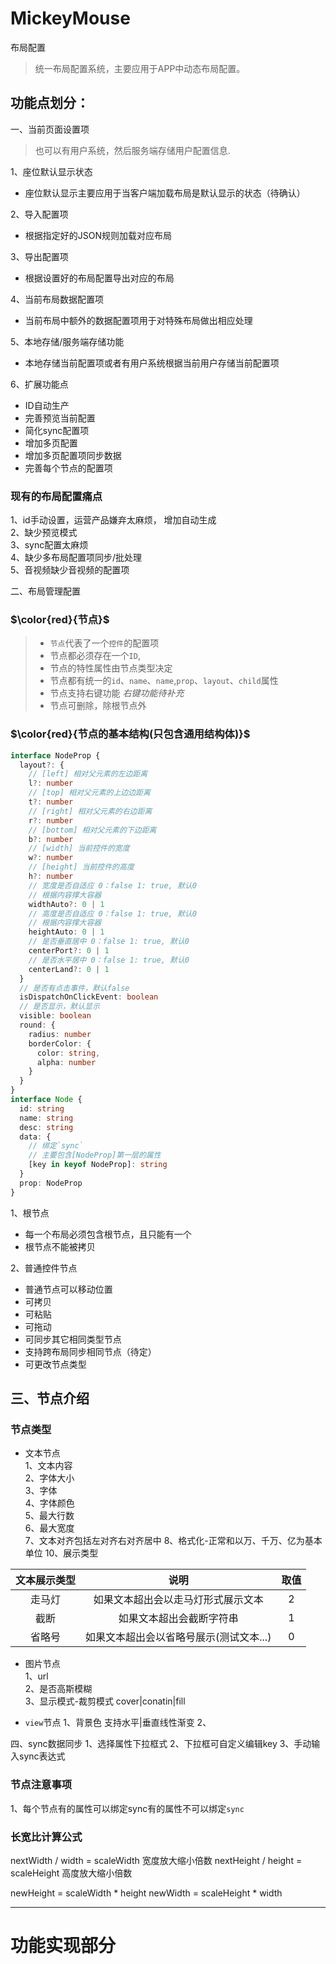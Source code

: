 # MickeyMouse
布局配置


> 统一布局配置系统，主要应用于APP中动态布局配置。  

## 功能点划分：  
一、当前页面设置项  
> 也可以有用户系统，然后服务端存储用户配置信息.  


1、座位默认显示状态  
- 座位默认显示主要应用于当客户端加载布局是默认显示的状态（待确认）

2、导入配置项  
- 根据指定好的JSON规则加载对应布局

3、导出配置项  
- 根据设置好的布局配置导出对应的布局

4、当前布局数据配置项  
- 当前布局中额外的数据配置项用于对特殊布局做出相应处理

5、本地存储/服务端存储功能  
- 本地存储当前配置项或者有用户系统根据当前用户存储当前配置项

6、扩展功能点  
- ID自动生产
- 完善预览当前配置
- 简化sync配置项
- 增加多页配置
- 增加多页配置项同步数据
- 完善每个节点的配置项

### 现有的布局配置痛点  
1、id手动设置，运营产品嫌弃太麻烦， 增加自动生成  
2、缺少预览模式  
3、sync配置太麻烦  
4、缺少多布局配置项同步/批处理  
5、音视频缺少音视频的配置项  

二、布局管理配置

### $\color{red}{节点}$
> - `节点`代表了一个`控件`的配置项
> - 节点都必须存在一个`ID`,
> - 节点的特性属性由节点类型决定
> - 节点都有统一的`id`、`name`、`name`,`prop`、`layout`、`child`属性
> - 节点支持右键功能 *右键功能待补充*
> - 节点可删除，除根节点外


### $\color{red}{节点的基本结构(只包含通用结构体)}$
```ts
interface NodeProp {
  layout?: {
    // [left] 相对父元素的左边距离
    l?: number
    // [top] 相对父元素的上边边距离
    t?: number
    // [right] 相对父元素的右边距离
    r?: number
    // [bottom] 相对父元素的下边距离
    b?: number
    // [width] 当前控件的宽度
    w?: number
    // [height] 当前控件的高度
    h?: number
    // 宽度是否自适应 0：false 1: true, 默认0
    // 根据内容撑大容器
    widthAuto?: 0 | 1
    // 高度是否自适应 0：false 1: true, 默认0
    // 根据内容撑大容器
    heightAuto: 0 | 1
    // 是否垂直居中 0：false 1: true, 默认0
    centerPort?: 0 | 1
    // 是否水平居中 0：false 1: true, 默认0
    centerLand?: 0 | 1
  }
  // 是否有点击事件，默认false
  isDispatchOnClickEvent: boolean
  // 是否显示，默认显示
  visible: boolean
  round: {
    radius: number
    borderColor: {
      color: string,
      alpha: number
    }
  }
}
interface Node {
  id: string
  name: string
  desc: string
  data: {
    // 绑定`sync`
    // 主要包含[NodeProp]第一层的属性
    [key in keyof NodeProp]: string
  }
  prop: NodeProp
}

```

1、根节点
- 每一个布局必须包含根节点，且只能有一个  
- 根节点不能被拷贝  

2、普通控件节点  
- 普通节点可以移动位置  
- 可拷贝  
- 可粘贴  
- 可拖动  
- 可同步其它相同类型节点  
- 支持跨布局同步相同节点（待定）
- 可更改节点类型

## 三、节点介绍

### 节点类型

- 文本节点  
1、文本内容  
2、字体大小  
3、字体  
4、字体颜色  
5、最大行数  
6、最大宽度  
7、文本对齐包括左对齐右对齐居中
8、格式化-正常和以万、千万、亿为基本单位
10、展示类型  

|文本展示类型|说明|取值|
|:--:|:--:|:--:|
|走马灯|如果文本超出会以走马灯形式展示文本|2|
|截断|如果文本超出会截断字符串|1|
|省略号|如果文本超出会以省略号展示(测试文本...)|0|

- 图片节点  
1、url  
2、是否高斯模糊  
3、显示模式-裁剪模式 cover|conatin|fill  

- `view`节点
1、背景色  支持水平|垂直线性渐变
2、




四、sync数据同步
1、选择属性下拉框式
2、下拉框可自定义编辑key
3、手动输入sync表达式



###  节点注意事项
1、每个节点有的属性可以绑定sync有的属性不可以绑定`sync`


### 长宽比计算公式

nextWidth / width = scaleWidth 宽度放大缩小倍数
nextHeight / height = scaleHeight 高度放大缩小倍数

newHeight = scaleWidth * height
newWidth = scaleHeight * width



-----------------------------------
# 功能实现部分
